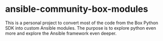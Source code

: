 # ansible-community-box-modules
This is a personal project to convert most of the code from the Box Python SDK into custom Ansible modules. The purpose is to explore python even more and explore the Ansible framework even deeper. 
